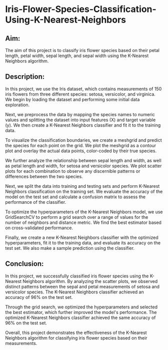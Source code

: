# Iris-Flower-Species-Classification-Using-K-Nearest-Neighbors

## Aim:
The aim of this project is to classify iris flower species based on their petal length, petal width, sepal length, and sepal width using the K-Nearest Neighbors algorithm.

## Description:
In this project, we use the Iris dataset, which contains measurements of 150 iris flowers from three different species: setosa, versicolor, and virginica. We begin by loading the dataset and performing some initial data exploration.

Next, we preprocess the data by mapping the species names to numeric values and splitting the dataset into input features (X) and target variable (y). We then create a K-Nearest Neighbors classifier and fit it to the training data.

To visualize the classification boundaries, we create a meshgrid and predict the species for each point on the grid. We plot the meshgrid as a contour plot and overlay the actual data points, color-coded by their true species.

We further analyze the relationship between sepal length and width, as well as petal length and width, for setosa and versicolor species. We plot scatter plots for each combination to observe any discernible patterns or differences between the two species.

Next, we split the data into training and testing sets and perform K-Nearest Neighbors classification on the training set. We evaluate the accuracy of the model on the test set and calculate a confusion matrix to assess the performance of the classifier.

To optimize the hyperparameters of the K-Nearest Neighbors model, we use GridSearchCV to perform a grid search over a range of values for the number of neighbors and distance metric. We find the best estimator based on cross-validated performance.

Finally, we create a new K-Nearest Neighbors classifier with the optimized hyperparameters, fit it to the training data, and evaluate its accuracy on the test set. We also make a sample prediction using the classifier.

## Conclusion:
In this project, we successfully classified iris flower species using the K-Nearest Neighbors algorithm. By analyzing the scatter plots, we observed distinct patterns between the sepal and petal measurements of setosa and versicolor species. The K-Nearest Neighbors classifier achieved an accuracy of 96% on the test set.

Through the grid search, we optimized the hyperparameters and selected the best estimator, which further improved the model's performance. The optimized K-Nearest Neighbors classifier achieved the same accuracy of 96% on the test set.

Overall, this project demonstrates the effectiveness of the K-Nearest Neighbors algorithm for classifying iris flower species based on their measurements.

